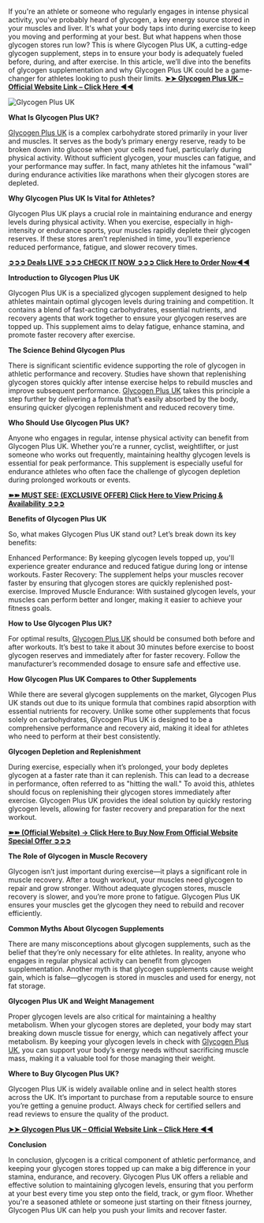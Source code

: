 If you're an athlete or someone who regularly engages in intense physical activity, you've probably heard of glycogen, a key energy source stored in your muscles and liver. It's what your body taps into during exercise to keep you moving and performing at your best. But what happens when those glycogen stores run low? This is where Glycogen Plus UK, a cutting-edge glycogen supplement, steps in to ensure your body is adequately fueled before, during, and after exercise. In this article, we’ll dive into the benefits of glycogen supplementation and why Glycogen Plus UK could be a game-changer for athletes looking to push their limits. **[➤➤ Glycogen Plus UK – Official Website Link – Click Here ◀◀](https://supplementcarts.com/glycogen-plus-uk-official/)**

![Glycogen Plus UK](https://github.com/user-attachments/assets/674b856b-4789-4d9c-9371-a782fa9cf12a)

**What Is Glycogen Plus UK?**

[Glycogen Plus UK](https://thebuzzbyte.com/glycogen-plus-uk/) is a complex carbohydrate stored primarily in your liver and muscles. It serves as the body’s primary energy reserve, ready to be broken down into glucose when your cells need fuel, particularly during physical activity. Without sufficient glycogen, your muscles can fatigue, and your performance may suffer. In fact, many athletes hit the infamous "wall" during endurance activities like marathons when their glycogen stores are depleted.

**Why Glycogen Plus UK Is Vital for Athletes?**

Glycogen Plus UK plays a crucial role in maintaining endurance and energy levels during physical activity. When you exercise, especially in high-intensity or endurance sports, your muscles rapidly deplete their glycogen reserves. If these stores aren’t replenished in time, you’ll experience reduced performance, fatigue, and slower recovery times.

**[➲➲➲ Deals LIVE ➲➲➲ CHECK IT NOW ➲➲➲ Click Here to Order Now◀◀](https://supplementcarts.com/glycogen-plus-uk-official/)**

**Introduction to Glycogen Plus UK**

Glycogen Plus UK is a specialized glycogen supplement designed to help athletes maintain optimal glycogen levels during training and competition. It contains a blend of fast-acting carbohydrates, essential nutrients, and recovery agents that work together to ensure your glycogen reserves are topped up. This supplement aims to delay fatigue, enhance stamina, and promote faster recovery after exercise.

**The Science Behind Glycogen Plus**

There is significant scientific evidence supporting the role of glycogen in athletic performance and recovery. Studies have shown that replenishing glycogen stores quickly after intense exercise helps to rebuild muscles and improve subsequent performance. [Glycogen Plus UK](https://thebuzzbyte.com/glycogen-plus-uk/) takes this principle a step further by delivering a formula that’s easily absorbed by the body, ensuring quicker glycogen replenishment and reduced recovery time.

**Who Should Use Glycogen Plus UK?**

Anyone who engages in regular, intense physical activity can benefit from Glycogen Plus UK. Whether you're a runner, cyclist, weightlifter, or just someone who works out frequently, maintaining healthy glycogen levels is essential for peak performance. This supplement is especially useful for endurance athletes who often face the challenge of glycogen depletion during prolonged workouts or events.

**[➽➽ MUST SEE: (EXCLUSIVE OFFER) Click Here to View Pricing & Availability ➲➲➲](https://supplementcarts.com/glycogen-plus-uk-official/)**

**Benefits of Glycogen Plus UK**

So, what makes Glycogen Plus UK stand out? Let’s break down its key benefits:

Enhanced Performance: By keeping glycogen levels topped up, you'll experience greater endurance and reduced fatigue during long or intense workouts.
Faster Recovery: The supplement helps your muscles recover faster by ensuring that glycogen stores are quickly replenished post-exercise.
Improved Muscle Endurance: With sustained glycogen levels, your muscles can perform better and longer, making it easier to achieve your fitness goals.

**How to Use Glycogen Plus UK?**

For optimal results, [Glycogen Plus UK](https://www.facebook.com/My.Glycogen.Plus.UK/) should be consumed both before and after workouts. It’s best to take it about 30 minutes before exercise to boost glycogen reserves and immediately after for faster recovery. Follow the manufacturer’s recommended dosage to ensure safe and effective use.

**How Glycogen Plus UK Compares to Other Supplements**

While there are several glycogen supplements on the market, Glycogen Plus UK stands out due to its unique formula that combines rapid absorption with essential nutrients for recovery. Unlike some other supplements that focus solely on carbohydrates, Glycogen Plus UK is designed to be a comprehensive performance and recovery aid, making it ideal for athletes who need to perform at their best consistently.

**Glycogen Depletion and Replenishment**

During exercise, especially when it’s prolonged, your body depletes glycogen at a faster rate than it can replenish. This can lead to a decrease in performance, often referred to as "hitting the wall." To avoid this, athletes should focus on replenishing their glycogen stores immediately after exercise. Glycogen Plus UK provides the ideal solution by quickly restoring glycogen levels, allowing for faster recovery and preparation for the next workout.

**[➽➽ (Official Website) → Click Here to Buy Now From Official Website Special Offer ➲➲➲](https://supplementcarts.com/glycogen-plus-uk-official/)**

**The Role of Glycogen in Muscle Recovery**

Glycogen isn’t just important during exercise—it plays a significant role in muscle recovery. After a tough workout, your muscles need glycogen to repair and grow stronger. Without adequate glycogen stores, muscle recovery is slower, and you’re more prone to fatigue. Glycogen Plus UK ensures your muscles get the glycogen they need to rebuild and recover efficiently.

**Common Myths About Glycogen Supplements**

There are many misconceptions about glycogen supplements, such as the belief that they’re only necessary for elite athletes. In reality, anyone who engages in regular physical activity can benefit from glycogen supplementation. Another myth is that glycogen supplements cause weight gain, which is false—glycogen is stored in muscles and used for energy, not fat storage.

**Glycogen Plus UK and Weight Management**

Proper glycogen levels are also critical for maintaining a healthy metabolism. When your glycogen stores are depleted, your body may start breaking down muscle tissue for energy, which can negatively affect your metabolism. By keeping your glycogen levels in check with [Glycogen Plus UK](https://www.facebook.com/My.Glycogen.Plus.UK/), you can support your body’s energy needs without sacrificing muscle mass, making it a valuable tool for those managing their weight.

**Where to Buy Glycogen Plus UK?**

Glycogen Plus UK is widely available online and in select health stores across the UK. It’s important to purchase from a reputable source to ensure you’re getting a genuine product. Always check for certified sellers and read reviews to ensure the quality of the product.

**[➤➤ Glycogen Plus UK – Official Website Link – Click Here ◀◀](https://supplementcarts.com/glycogen-plus-uk-official/)**

**Conclusion**

In conclusion, glycogen is a critical component of athletic performance, and keeping your glycogen stores topped up can make a big difference in your stamina, endurance, and recovery. Glycogen Plus UK offers a reliable and effective solution to maintaining glycogen levels, ensuring that you perform at your best every time you step onto the field, track, or gym floor. Whether you're a seasoned athlete or someone just starting on their fitness journey, Glycogen Plus UK can help you push your limits and recover faster.
